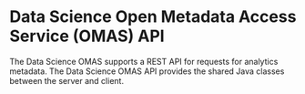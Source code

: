 <!-- SPDX-License-Identifier: CC-BY-4.0 -->
<!-- Copyright Contributors to the ODPi Egeria project. -->

# Data Science Open Metadata Access Service (OMAS) API

The Data Science OMAS supports a REST API for requests for analytics metadata.
The Data Science OMAS API provides the shared Java classes between the
server and client.